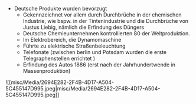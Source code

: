 - Deutsche Produkte wurden bevorzugt 
	- Gekennzeichnet vor allem durch Durchbrüche in der chemischen Industrie, wie bspw. in der Tintenindustrie und die Durchbrüche von Justus Liebig, nämlich die Erfindung des Düngers 
	- Deutsche Chemieunternehmen kontrollierten 80 der Weltproduktion.
	- Im Elektrobereich, die Dynamomaschine 
	- Führte zu elektrische Straßenbeleuchtung 
	- Telefonate (zwischen berlin und Potsdam wurden die erste Telegraphenstellen errichtet )
	- Erfindung des Autos 1886 (erst nach der Jahrhundertwende in Massenproduktion)


![[misc/Media/2694E282-2F4B-4D17-A504-5C455147D995.jpeg|misc/Media/2694E282-2F4B-4D17-A504-5C455147D995.jpeg]]



